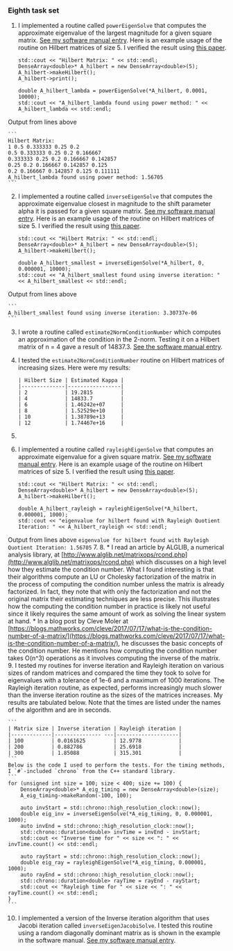 ### Eighth task set

1. I implemented a routine called `powerEigenSolve` that computes the approximate eigenvalue of the largest magnitude for a given square matrix. [See my software manual entry](../software_manual/powerEigenSolve.md). Here is an example usage of the routine on Hilbert matrices of size 5. I verified the result using [this paper](https://www.jstor.org/stable/2003247?seq=3#metadata_info_tab_contents).

    ```
    std::cout << "Hilbert Matrix: " << std::endl;
    DenseArray<double>* A_hilbert = new DenseArray<double>(5);
    A_hilbert->makeHilbert();
    A_hilbert->print();

    double A_hilbert_lambda = powerEigenSolve(*A_hilbert, 0.0001, 10000);
    std::cout << "A_hilbert_lambda found using power method: " << A_hilbert_lambda << std::endl;
    ```
Output from lines above

    ```
    Hilbert Matrix: 
    1 0.5 0.333333 0.25 0.2 
    0.5 0.333333 0.25 0.2 0.166667 
    0.333333 0.25 0.2 0.166667 0.142857 
    0.25 0.2 0.166667 0.142857 0.125 
    0.2 0.166667 0.142857 0.125 0.111111 
    A_hilbert_lambda found using power method: 1.56705
    ```
2. I implemented a routine called `inverseEigenSolve` that computes the approximate eigenvalue closest in magnitude to the shift parameter alpha it is passed for a given square matrix. [See my software manual entry](../software_manual/inverseEigenSolve.md). Here is an example usage of the routine on Hilbert matrices of size 5. I verified the result using [this paper](https://www.jstor.org/stable/2003247?seq=3#metadata_info_tab_contents).

    ```
    std::cout << "Hilbert Matrix: " << std::endl;
    DenseArray<double>* A_hilbert = new DenseArray<double>(5);
    A_hilbert->makeHilbert();

    double A_hilbert_smallest = inverseEigenSolve(*A_hilbert, 0, 0.000001, 10000);
    std::cout << "A_hilbert_smallest found using inverse iteration: " << A_hilbert_smallest << std::endl;
    ```
Output from lines above

    ```
    A_hilbert_smallest found using inverse iteration: 3.30737e-06
    ```
3. I wrote a routine called `estimate2NormConditionNumber` which computes an approximation of the condition in the 2-norm. Testing it on a Hilbert matrix of n = 4 gave a result of 14837.3. [See the software manual entry](../software_manual/estimate2NormConditionNumber.md).
4. I tested the `estimate2NormConditionNumber` routine on Hilbert matrices of increasing sizes. Here were my results:

    ```
    | Hilbert Size | Estimated Kappa |
    |--------------|-----------------|
    | 2            | 19.2815         |
    | 4            | 14833.7         |
    | 6            | 1.46242e+07     |
    | 8            | 1.52529e+10     |
    | 10           | 1.38789e+13     |
    | 12           | 1.74467e+16     |
    ```
5. 
6. I implemented a routine called `rayleighEigenSolve` that computes an approximate eigenvalue for a given square matrix. [See my software manual entry](../software_manual/rayleighEigenSolve.md). Here is an example usage of the routine on Hilbert matrices of size 5. I verified the result using [this paper](https://www.jstor.org/stable/2003247?seq=3#metadata_info_tab_contents).
    ```
    std::cout << "Hilbert Matrix: " << std::endl;
    DenseArray<double>* A_hilbert = new DenseArray<double>(5);
    A_hilbert->makeHilbert();

    double A_hilbert_rayleigh = rayleighEigenSolve(*A_hilbert, 0.000001, 1000);
    std::cout << "eigenvalue for hilbert found with Rayleigh Quotient Iteration: " << A_hilbert_rayleigh << std::endl;
    ```
Output from lines above
    ```
    eigenvalue for hilbert found with Rayleigh Quotient Iteration: 1.56705
    ```
7. 
8. * I read an article by ALGLIB, a numerical analysis library, at [http://www.alglib.net/matrixops/rcond.php](http://www.alglib.net/matrixops/rcond.php) which discusses on a high level how they estimate the condition number. What I found interesting is that their algorithms compute an LU or Cholesky factorization of the matrix in the process of computing the condition number unless the matrix is already factorized. In fact, they note that with only the factorization and not the original matrix their estimating techniques are less precise. This illustrates how the computing the condition number in practice is likely not useful since it likely requires the same amount of work as solving the linear system at hand.
    * In a blog post by Cleve Moler at [https://blogs.mathworks.com/cleve/2017/07/17/what-is-the-condition-number-of-a-matrix/](https://blogs.mathworks.com/cleve/2017/07/17/what-is-the-condition-number-of-a-matrix/), he discusses the basic concepts of the condition number. He mentions how computing the condition number takes O(n^3) operations as it involves computing the inverse of the matrix.
9. I tested my routines for inverse iteration and Rayleigh iteration on various sizes of random matrices and compared the time they took to solve for eigenvalues with a tolerance of 1e-6 and a maximum of 1000 iterations. The Rayleigh iteration routine, as expected, performs increasingly much slower than the inverse iteration routine as the sizes of the matrices increases. My results are tabulated below. Note that the times are listed under the names of the algorithm and are in seconds.

    ```
    | Matrix size | Inverse iteration | Rayleigh iteration |
    |-------------|--------------- ---|--------------------|
    | 100         | 0.0161625         | 12.9778            |
    | 200         | 0.882786          | 25.6918            |
    | 300         | 1.85088           | 315.301            |
    ```
    Below is the code I used to perform the tests. For the timing methods, I `#`-included `chrono` from the C++ standard library.
    ```
    for (unsigned int size = 100; size < 400; size += 100) {
        DenseArray<double>* A_eig_timing = new DenseArray<double>(size);
        A_eig_timing->makeRandom(-100, 100);

        auto invStart = std::chrono::high_resolution_clock::now();
        double eig_inv = inverseEigenSolve(*A_eig_timing, 0, 0.000001, 1000);
        auto invEnd = std::chrono::high_resolution_clock::now();
        std::chrono::duration<double> invTime = invEnd - invStart;
        std::cout << "Inverse time for " << size << ": " << invTime.count() << std::endl;

        auto rayStart = std::chrono::high_resolution_clock::now();
        double eig_ray = rayleighEigenSolve(*A_eig_timing, 0.000001, 1000);
        auto rayEnd = std::chrono::high_resolution_clock::now();
        std::chrono::duration<double> rayTime = rayEnd - rayStart;
        std::cout << "Rayleigh time for " << size << ": " << rayTime.count() << std::endl;
    }
    ```
10. I implemented a version of the Inverse iteration algorithm that uses Jacobi iteration called `inverseEigenJacobiSolve`. I tested this routine using a random diagonally dominant matrix as is shown in the example in the software manual. [See my software manual entry](../software_manual/inverseEigenJacobiSolve.md).
